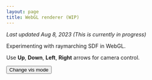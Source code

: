 ```yaml
---
layout: page
title: WebGL renderer (WIP)
---
```


*Last updated Aug 8, 2023 (This is currently in progress)*

Experimenting with raymarching SDF in WebGL. 

Use **Up**, **Down**, **Left**, **Right** arrows for camera control.

<div class="renderer"></div>

<script id="vs" type="x-shader/x-vertex">
    #version 300 es
    #define POSITION_LOCATION 0
    
    precision highp float;
    precision highp int;

    layout(location = POSITION_LOCATION) in vec2 pos;
    uniform vec2 u_resolution;

    void main()
    {
        vec2 pos_clipspace = (pos / u_resolution) * vec2(2.0,2.0) - vec2(1.0,1.0);
        gl_Position = vec4(pos_clipspace, 0.0, 1.0);
    }
</script>

<script id="fs" type="x-shader/x-fragment">
    #version 300 es
    precision highp float;
    precision highp int;

    // Visualization mode
    #define VM_DEFAULT       0
    #define VM_NORMAL        1
    #define VM_SCREEN_UV     2

    #define PI (3.14159265359)

    #define MAX_DIST 500.0
    #define MIN_DIST 0
    #define SURFACE_LEVEL 1e-4
    #define MAX_RAYMARCH_STEPS 256

    uniform float u_time;
    uniform vec2 u_mouse;
    uniform vec2 u_prevMouse;
    uniform vec3 u_currentCamAngles;
    uniform mat4 u_camera;
    uniform vec3 u_cameraOrigin;
    uniform vec3 u_cameraFront;

    uniform vec4 u_color;
    uniform vec3 u_translate;
    uniform vec2 u_resolution;
    uniform int u_visMode;

    uniform vec3 u_lights[1];

    out vec4 o_color;

    // Rotation matrix around the X axis.
    mat4 Translate(vec3 t) {
        return mat4(
            vec4(1, 0, 0, t.x),
            vec4(0, 1, 0, t.y),
            vec4(0, 0, 1, t.z),
            vec4(0, 0, 0, 1)
        );
    }

    mat4 RotateX(float theta) {
        float c = cos(theta);
        float s = sin(theta);
        return mat4(
            vec4(1, 0, 0, 0),
            vec4(0, c, -s, 0),
            vec4(0, s, c, 0),
            vec4(0, 0, 0, 1)
        );
    }

    // Rotation matrix around the Y axis.
    mat4 RotateY(float theta) {
        float c = cos(theta);
        float s = sin(theta);
        return mat4(
            vec4(c, 0, s, 0),
            vec4(0, 1, 0, 0),
            vec4(-s, 0, c, 0),
            vec4(0, 0, 0, 1)
        );
    }

    // Rotation matrix around the Z axis.
    mat4 RotateZ(float theta) {
        float c = cos(theta);
        float s = sin(theta);
        return mat4(
            vec4(c, -s, 0, 0),
            vec4(s, c, 0, 0),
            vec4(0, 0, 1, 0),
            vec4(0, 0, 0, 1)
        );
    }

    float ToRad(float degree) {
        return degree * PI / 360.0;
    }

    // Identity matrix.
    mat3 Identity() {
        return mat3(
            vec3(1, 0, 0),
            vec3(0, 1, 0),
            vec3(0, 0, 1)
        );
    }

    float rand(float co) { 
        return fract(sin(co*(91.3458)) * 47453.5453); 
    }

    float rand(vec2 co) { 
        return fract(sin(dot(co.xy ,vec2(12.9898,78.233))) * 43758.5453); 
    }

    float rand(vec3 co){ 
        return rand(co.xy+rand(co.z)); 
    }

    vec3 NormalizeRGB(vec3 RGB) {
        return RGB / vec3(255.0);
    }

    vec3 NormalizeRGB(int R, int G, int B) {
        return vec3(float(R) / 255.0, float(G) / 255.0, float(B) / 255.0);
    }

    // --- Materials --- //
    float checkers(in vec2 p)
    {
        vec2 s = sign(fract(p*.5)-.5);
        return .5 - .5*s.x*s.y;
    }

    // https://iquilezles.org/articles/checkerfiltering
    float CheckersGradBox( in vec2 p )
    {
        // filter kernel
        vec2 w = fwidth(p) + 0.001;
        // analytical integral (box filter)
        vec2 i = 2.0*(abs(fract((p-0.5*w)*0.5)-0.5)-abs(fract((p+0.5*w)*0.5)-0.5))/w;
        // xor pattern
        return 0.5 - 0.5*i.x*i.y;                  
    }

    // --- Ray --- //

    struct Ray {
        vec3 origin;
        vec3 direction;
    };

    struct HitResult {
        vec3 hit;       
        bool bHit;
        float d;
        int material;
    };

    struct Surface {
        float d;
        int material;
    };

    // ------ //

    vec3 PointOnRay(Ray r, float t) {
        return r.origin + r.direction * t;
    }

    // --- SDF functions --- //
    // https://iquilezles.org/articles/distfunctions/
    float sdSphere(vec3 p, vec3 center, float r) {        
        return length(p - center) - r;
    }

    float sdPlane(vec3 p, float height) {
        return p.y + height;
    }

    float sdEllipsoid(vec3 p, vec3 r)
    {
        float k0 = length(p/r);
        float k1 = length(p/(r*r));
        return k0*(k0-1.0)/k1;
    }

    float sdBox(vec3 p, vec3 b) {
        vec3 q = abs(p) - b;
        return length(max(q, 0.0)) + min(max(q.x, max(q.y, q.z)), 0.0);
    }
        
    Surface opSmoothUnion(Surface s1, Surface s2, float k) {
        float h = clamp( 0.5 + 0.5*(s2.d-s1.d)/k, 0.0, 1.0 );
        float d = mix(s2.d, s1.d, h) - k*h*(1.0-h); 
        if (s1.d < s2.d) {
            return Surface(d, s1.material);
        } else {
            return Surface(d, s2.material);
        }
    }

    Surface opMin(Surface s1, Surface s2) {
        float d = min(s1.d, s2.d);
        if (s1.d < s2.d) {
            return Surface(d, s1.material);
        } else {
            return Surface(d, s2.material);
        }
    }
    // ------ //

    Surface SceneBasicShapes(vec3 p) {
        mat4 tx = Translate(u_translate);
        mat4 rx = RotateX(u_time);
        mat4 ry = RotateY(u_time);
        mat4 rz = RotateZ(u_time);
        vec4 xformP = vec4(p, 1.0) * tx * rx;
        Surface plane = Surface(sdSphere(p, vec3(0.0,-200.0,0.0), 200.0), 1);
        Surface e1 = Surface(sdEllipsoid(p, vec3(0.28,0.5,0.02)), 0);
        Surface b1 = Surface(sdBox(xformP.xyz, vec3(0.2, 1.0, 0.5)), 0);
        mat4 txBackwall = Translate(vec3(0,0,2.0));
        vec4 xformBackWall = vec4(p, 1.0) * txBackwall;
        Surface backwall = Surface(sdBox(xformBackWall.xyz, vec3(2.2, 5.0, 0.5)), 0);
        Surface s1 = Surface(sdSphere(p, vec3(0.0,0.5,0.0), 0.5), 0);
        Surface s2 = Surface(sdSphere(p, vec3(1.0,0.5,0.0), 0.2), 0);
        Surface s3 = Surface(sdSphere(p, vec3(-1.0,0.5,0.0), 0.2), 0);
        Surface s4 = Surface(sdSphere(p, vec3(0.0,0.5,0.5), 0.2), 0);

        Surface sur = plane;

        Surface torso = opSmoothUnion(s1, s2, 1.0);
        torso = opSmoothUnion(torso, s3, 1.0);
        torso = opSmoothUnion(torso, s4, 1.0);
        sur = opMin(sur, torso);
        // sur = opMin(sur, backwall);

        return sur;
    }

    Surface Map(vec3 p) {
        Surface mr = SceneBasicShapes(p);
        return mr;
    }

    float MapD(vec3 p) {
        Surface mr = SceneBasicShapes(p);
        return mr.d;
    }

    mat3 Camera(vec3 cameraPos, vec3 lookAtPoint) {
        vec3 cd = normalize(lookAtPoint - cameraPos); // camera direction
        vec3 cr = normalize(cross(vec3(0, 1, 0), cd)); // camera right
        vec3 cu = normalize(cross(cd, cr)); // camera up
        
        return mat3(-cr, cu, -cd); // negative signs can be turned positive (or vice versa) to flip coordinate space conventions
    }

    float CalcAO( in vec3 pos, in vec3 nor)
    {
        float occ = 0.0;
        float sca = 1.0;
        for( int i=0; i<5; i++ )
        {
            float hr = 0.01 + 0.12*float(i)/4.0;
            vec3 aopos =  nor * hr + pos;
            float dd = MapD(aopos);
            occ += (hr-dd)*sca;
            sca *= 0.95;
        }
        return clamp( 1.0 - 2.0*occ, 0.0, 1.0 );    
    }

    float CalcShadow(in Ray ray) {
        float k = 8.0;
        float t = 0.0;

        // How close th ray could have hit a surface
        float res = 1.0;
        float ph = 1e20;
        for (int i = 0; i < 32; i++) {
            vec3 p = PointOnRay(ray, t);
            float h = MapD(p);

            if (h < SURFACE_LEVEL || h > MAX_DIST) {
                break;
            }

            float y = (i==0) ? 0.0 : h*h/(2.0*ph);
            float d = sqrt(h * h - y * y);
            res = min(res, k * d / max(0.0, t - y));            
            ph = h;

            t += h;
        }

        res = clamp(res, 0.0, 1.0);
        res = res*res*(3.0 - 2.0*res);

        return res;
    }

    vec3 CalcNormal(vec3 pos) {
        vec2 e = vec2(1.0,-1.0)*0.5*5e-3;
        return normalize( e.xyy*MapD( pos + e.xyy ) + 
                        e.yyx*MapD( pos + e.yyx ) + 
                        e.yxy*MapD( pos + e.yxy ) + 
                        e.xxx*MapD( pos + e.xxx ) );
    }

    vec3 Sky(Ray ray) {
        float t = 0.5 * ray.direction.y + 0.3;
        return (1.0 - t) * vec3(1,1,1) + t * NormalizeRGB(0, 191, 255);
    }

    HitResult RayMarch(Ray ray) {
        HitResult result;

        float t = 0.0;
        for (int i = 0; i < MAX_RAYMARCH_STEPS; i++) {
            vec3 p = PointOnRay(ray, t);
            Surface mr = Map(p);
            float h = mr.d;

            if (h < SURFACE_LEVEL || h > MAX_DIST) {
                result.bHit = (h < SURFACE_LEVEL);
                break; 
            }
            result.hit = p;
            result.d = t;
            result.material = mr.material;
            t += h;
        }

        return result;
    }

    vec3 Render(Ray ray) {
        HitResult result = RayMarch(ray  );

        vec3 light = u_lights[0];

        vec3 color = u_color.xyz;
        if (result.bHit) {
            vec3 N = CalcNormal(result.hit);

            if (u_visMode == VM_NORMAL) {
                color = (N + vec3(1.0)) * 0.5;
            } else {

                vec3 L = normalize(vec3(light - result.hit));
                float shadow = 1.0;

                vec3 albedo = NormalizeRGB(0, 255, 205);
                vec3 ambient = NormalizeRGB(227, 211, 228);

                float occ;
                occ = 0.5+0.5*N.y;

                // Hit the floor
                if (result.material == 1) {
                    occ = 1.0;
                    albedo = 0.05 * vec3(1.0);
                    albedo *= 8.9 + CheckersGradBox(result.hit.xz * 2.0);

                    // Compute Shadow
                    Ray shadowRay;
                    shadowRay.origin = result.hit + L * 1e-5;
                    shadowRay.direction = L;

                    shadow = CalcShadow(shadowRay);
                }


                occ *= CalcAO(result.hit, N);

                vec3 specular = pow(dot(reflect(L, N), ray.direction), 2.0) * vec3(0.4, 0.3, 0.2);
                color = dot(N, L) * albedo * shadow + ambient * 0.1 + specular;
            }
        } else {
            color = Sky(ray);
        }

        return color;
    }

    #define AA 4

    void main()
    {
        vec2 uv = (gl_FragCoord.xy - vec2(0.5) * u_resolution.xy) / u_resolution.y;

        // Mouse
        vec2 mouse = u_mouse / u_resolution.x;
        float yaw = u_currentCamAngles.x;
        float pitch = u_currentCamAngles.y;

        vec3 color = vec3(1,0,0);
        if (u_visMode == VM_SCREEN_UV) {
            color = vec3(uv,0);
        } else {

            vec3 origin = u_cameraOrigin;
            vec3 direction = normalize(vec3(cos(yaw) * cos(pitch), sin(pitch), sin(yaw) * cos(pitch)));
            vec3 lookat = u_cameraOrigin + u_cameraFront;
            Ray ray;
            ray.origin = origin;

            mat3 cam = Camera(ray.origin, lookat);

            #if AA > 1
            vec3 totalColor = vec3(0.0);
            for (int m = 0; m < AA; m++) {
                for (int n = 0; n < AA; n++) {
                    vec2 offset = vec2(float(m), float(n)) / (u_resolution * vec2(AA));
                    float u = uv.x + offset.x;
                    float v = uv.y + offset.y;
                    ray.direction = cam * normalize(vec3(u,v, -1.0));
                    color = Render(ray);

                    totalColor += color;
                }
            }            
            color = totalColor / max(float(AA*AA), 1e-4);
            #else
            ray.direction = normalize(vec3(uv, -1.0));
            color = Render(ray);
            #endif

        }

        o_color = vec4(color,1);
    }
</script>

<!-- <script type="text/javascript" src="https://unpkg.com/glsl-canvas-js/dist/umd/glsl-canvas.min.js"></script>

<canvas class="glsl-canvas" controls data-fragment-url="/webgl_renderer/shaders/main.frag" width="500" height="500" data-mode="flat"></canvas> -->

<script src="https://www.trungtuanle.com/assets/js/webgl_renderer/core/gl-matrix-min.js"></script>

<script src="https://www.trungtuanle.com/assets/js/webgl_renderer/utility.js"></script>

<script src="https://www.trungtuanle.com/assets/js/webgl_renderer/math/vec2f.js"></script>

<script src="https://www.trungtuanle.com/assets/js/webgl_renderer/math/vec3f.js"></script>

<script src="https://www.trungtuanle.com/assets/js/webgl_renderer/core/mesh2d.js"></script>

<script src="https://www.trungtuanle.com/assets/js/webgl_renderer/core/ray.js"></script>

<script src="https://www.trungtuanle.com/assets/js/webgl_renderer/main.js"></script>

<button onclick="onVisMode();">Change vis mode</button>
